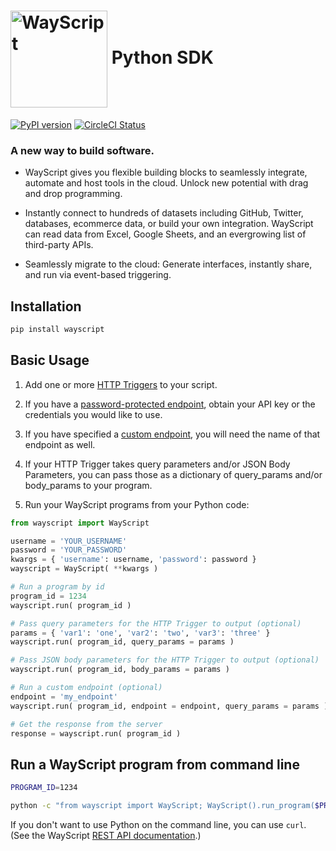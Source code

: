 # [<img src="https://user-images.githubusercontent.com/31461850/53454621-a1b39500-39dc-11e9-9b3c-276451d42437.png" width="155px" alt="WayScript" align="center">](https://wayscript.com) Python SDK

[![PyPI version](https://img.shields.io/pypi/v/wayscript.svg?color=blue)](https://pypi.python.org/pypi/wayscript/) [![CircleCI Status](https://circleci.com/gh/wayscript/wayscript-python/tree/master.svg?style=shield)](https://circleci.com/gh/wayscript/wayscript-python/tree/master)

### A new way to build software.

* WayScript gives you flexible building blocks to seamlessly integrate, automate and host tools in the cloud. Unlock new potential with drag and drop programming.

* Instantly connect to hundreds of datasets including GitHub, Twitter, databases, ecommerce data, or build your own integration. WayScript can read data from Excel, Google Sheets, and an evergrowing list of third-party APIs.

* Seamlessly migrate to the cloud: Generate interfaces, instantly share, and run via event-based triggering. 

## Installation

```sh
pip install wayscript
```

## Basic Usage

1. Add one or more [HTTP Triggers](https://docs.wayscript.com/library/triggers/http-trigger) to your script.

2. If you have a [password-protected endpoint](https://docs.wayscript.com/library/triggers/http-trigger#password-protect-your-endpoints), obtain your API key or the credentials you would like to use.

3. If you have specified a [custom endpoint](https://docs.wayscript.com/library/triggers/http-trigger#endpoints), you will need the name of that endpoint as well.

4. If your HTTP Trigger takes query parameters and/or JSON Body Parameters, you can pass those as a dictionary of query_params and/or body_params to your program.

5. Run your WayScript programs from your Python code:

```python
from wayscript import WayScript

username = 'YOUR_USERNAME'
password = 'YOUR_PASSWORD'
kwargs = { 'username': username, 'password': password }
wayscript = WayScript( **kwargs )

# Run a program by id
program_id = 1234
wayscript.run( program_id )

# Pass query parameters for the HTTP Trigger to output (optional)
params = { 'var1': 'one', 'var2': 'two', 'var3': 'three' }
wayscript.run( program_id, query_params = params )

# Pass JSON body parameters for the HTTP Trigger to output (optional)
wayscript.run( program_id, body_params = params )

# Run a custom endpoint (optional)
endpoint = 'my_endpoint'
wayscript.run( program_id, endpoint = endpoint, query_params = params )

# Get the response from the server
response = wayscript.run( program_id )
```

## Run a WayScript program from command line
```sh
PROGRAM_ID=1234

python -c "from wayscript import WayScript; WayScript().run_program($PROGRAM_ID)"
```

If you don't want to use Python on the command line, you can use `curl`. (See the WayScript [REST API documentation](https://wayscript.com/documentation/apis/rest_api).)
